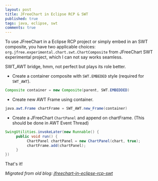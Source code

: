```yaml
---
layout: post
title: JFreeChart in Eclipse RCP & SWT
published: true
tags: java, eclipse, swt
comments: true
---
```


To use JFreeChart in a Eclipse RCP project or simply embed in an SWT composite, you have two applicable choices:
 `org.jfree.experimental.chart.swt.ChartComposite` from JFreeChart SWT experimental project, which I can not say works seamless.

SWT_AWT bridge, hmm, not perfect but plays its role better.

- Create a container composite with `SWT.EMBEDED` style (required for `SWT_AWT`).

```java
Composite container = new Composite(parent, SWT.EMBEDDED)
```

- Create new AWT Frame using container.

```java
java.awt.Frame chartFrame = SWT_AWT.new_Frame(container)
```

- Create a JFreeChart `ChartPanel` and append on chartFrame. (This should be done in AWT Event Thread)

```java
SwingUtilities.invokeLater(new Runnable() {
     public void run() {
          ChartPanel chartPanel = new ChartPanel(chart, true);
          chartFrame.add(chartPanel);
     }
})
```

That's it!

*Migrated from old blog: [jfreechart-in-eclipse-rcp-swt](http://mmdogan.blogspot.com/2010/09/jfreechart-in-eclipse-rcp-swt.html)*
